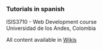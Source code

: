 ### Tutorials in spanish
ISIS3710 - Web Development course  
Universidad de los Andes, Colombia

All content available in [Wikis](https://github.com/isis3710-uniandes/tutoriales/wiki)
